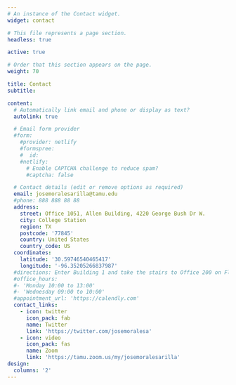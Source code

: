 ```yaml
---
# An instance of the Contact widget.
widget: contact

# This file represents a page section.
headless: true

active: true

# Order that this section appears on the page.
weight: 70

title: Contact
subtitle:

content:
  # Automatically link email and phone or display as text?
  autolink: true

  # Email form provider
  #form:
    #provider: netlify
    #formspree:
    #  id:
    #netlify:
      # Enable CAPTCHA challenge to reduce spam?
      #captcha: false

  # Contact details (edit or remove options as required)
  email: josemoralesarilla@tamu.edu
  #phone: 888 888 88 88
  address:
    street: Office 1051, Allen Building, 4220 George Bush Dr W.
    city: College Station
    region: TX
    postcode: '77845'
    country: United States
    country_code: US
  coordinates:
    latitude: '30.59746540465417'
    longitude: '-96.35205266837987'
  #directions: Enter Building 1 and take the stairs to Office 200 on Floor 2
  #office_hours:
  #- 'Monday 10:00 to 13:00'
  #- 'Wednesday 09:00 to 10:00'
  #appointment_url: 'https://calendly.com'
  contact_links:
    - icon: twitter
      icon_pack: fab
      name: Twitter
      link: 'https://twitter.com/josemoralesa'
    - icon: video
      icon_pack: fas
      name: Zoom
      link: 'https://tamu.zoom.us/my/josemoralesarilla'
design:
  columns: '2'
---
```

